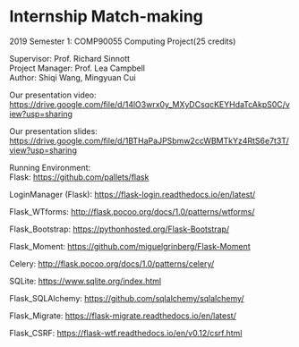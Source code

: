 # Internship Match-making
2019 Semester 1: COMP90055 Computing Project(25 credits)
  
  
Supervisor:       Prof. Richard Sinnott  
Project Manager:  Prof. Lea Campbell  
Author:           Shiqi Wang, Mingyuan Cui  
  
  
Our presentation video:  
https://drive.google.com/file/d/14lO3wrx0y_MXyDCsqcKEYHdaTcAkpS0C/view?usp=sharing  
  
Our presentation slides:
https://drive.google.com/file/d/1BTHaPaJPSbmw2ccWBMTkYz4RtS6e7t3T/view?usp=sharing  
  
Running Environment:  
Flask: https://github.com/pallets/flask  
  
LoginManager (Flask): https://flask-login.readthedocs.io/en/latest/  

Flask_WTforms: http://flask.pocoo.org/docs/1.0/patterns/wtforms/  
    
Flask_Bootstrap: https://pythonhosted.org/Flask-Bootstrap/  
  
Flask_Moment: https://github.com/miguelgrinberg/Flask-Moment   
  
Celery: http://flask.pocoo.org/docs/1.0/patterns/celery/   
  
SQLite: https://www.sqlite.org/index.html   

Flask_SQLAlchemy: https://github.com/sqlalchemy/sqlalchemy/  
  
Flask_Migrate: https://flask-migrate.readthedocs.io/en/latest/  
  
Flask_CSRF: https://flask-wtf.readthedocs.io/en/v0.12/csrf.html  
    
